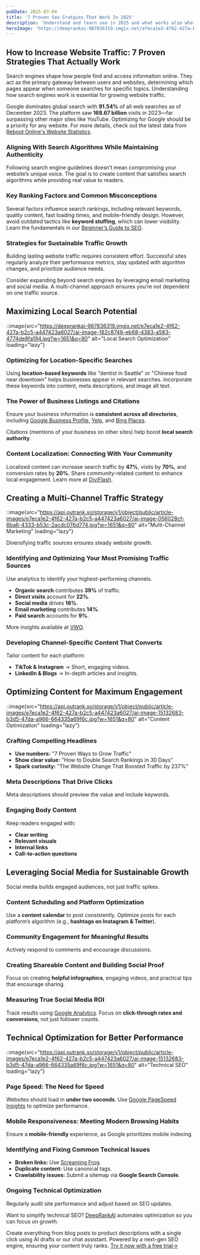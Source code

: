 ```yaml
---
pubDate: 2025-03-04
title: '7 Proven Seo Sratgies That Work In 2025'
description: 'Understand and learn seo in 2025 and what works also what doesnt.'
heroImage: 'https://deeprankai-987836319.imgix.net/e7eca1e2-4f62-427a-b2c5-a447423a6027/ai-image-056028cf-6ba6-4333-b53c-2acdc076d774.jpg?w=1080&q=110'
---
```


## How to Increase Website Traffic: 7 Proven Strategies That Actually Work

Search engines shape how people find and access information online. They act as the primary gateway between users and websites, determining which pages appear when someone searches for specific topics. Understanding how search engines work is essential for growing website traffic.

Google dominates global search with **91.54%** of all web searches as of December 2023. The platform saw **168.67 billion** visits in 2023—far surpassing other major sites like YouTube. Optimizing for Google should be a priority for any website. For more details, check out the latest data from [Reboot Online's Website Statistics](https://www.rebootonline.com/website-statistics/).

### Aligning With Search Algorithms While Maintaining Authenticity

Following search engine guidelines doesn’t mean compromising your website’s unique voice. The goal is to create content that satisfies search algorithms while providing real value to readers.

### Key Ranking Factors and Common Misconceptions

Several factors influence search rankings, including relevant keywords, quality content, fast loading times, and mobile-friendly design. However, avoid outdated tactics like **keyword stuffing**, which can lower visibility. Learn the fundamentals in our [Beginner’s Guide to SEO](https://DeepRankAI.com/blog/beginners-guide-to-seo).

### Strategies for Sustainable Traffic Growth

Building lasting website traffic requires consistent effort. Successful sites regularly analyze their performance metrics, stay updated with algorithm changes, and prioritize audience needs.

Consider expanding beyond search engines by leveraging email marketing and social media. A multi-channel approach ensures you’re not dependent on one traffic source.

## Maximizing Local Search Potential

::image{src="https://deeprankai-987836319.imgix.net/e7eca1e2-4f62-427a-b2c5-a447423a6027/ai-image-182c8748-eb68-4383-a583-4774de8fa194.jpg?w=1651&q=80" alt="Local Search Optimization" loading="lazy"}

### Optimizing for Location-Specific Searches

Using **location-based keywords** like "dentist in Seattle" or "Chinese food near downtown" helps businesses appear in relevant searches. Incorporate these keywords into content, meta descriptions, and image alt text.

### The Power of Business Listings and Citations

Ensure your business information is **consistent across all directories**, including [Google Business Profile](https://www.google.com/business/), [Yelp](https://www.yelp.com), and [Bing Places](https://www.bingplaces.com).

Citations (mentions of your business on other sites) help boost **local search authority**.

### Content Localization: Connecting With Your Community

Localized content can increase search traffic by **47%**, visits by **70%**, and conversion rates by **20%**. Share community-related content to enhance local engagement. Learn more at [DiviFlash](https://diviflash.com/website-statistics/).

## Creating a Multi-Channel Traffic Strategy

::image{src="https://api.outrank.so/storage/v1/object/public/article-images/e7eca1e2-4f62-427a-b2c5-a447423a6027/ai-image-056028cf-6ba6-4333-b53c-2acdc076d774.jpg?w=1651&q=80" alt="Multi-Channel Marketing" loading="lazy"}

Diversifying traffic sources ensures steady website growth.

### Identifying and Optimizing Your Most Promising Traffic Sources

Use analytics to identify your highest-performing channels.

- **Organic search** contributes **39%** of traffic.
- **Direct visits** account for **22%**.
- **Social media** drives **16%**.
- **Email marketing** contributes **14%**.
- **Paid search** accounts for **9%**.

More insights available at [VWO](https://vwo.com/blog/website-traffic-statistics/).

### Developing Channel-Specific Content That Converts

Tailor content for each platform:

- **TikTok & Instagram** → Short, engaging videos.
- **LinkedIn & Blogs** → In-depth articles and insights.

## Optimizing Content for Maximum Engagement

::image{src="https://api.outrank.so/storage/v1/object/public/article-images/e7eca1e2-4f62-427a-b2c5-a447423a6027/ai-image-15132683-b3d5-47da-a966-664335a69f6c.jpg?w=1651&q=80" alt="Content Optimization" loading="lazy"}

### Crafting Compelling Headlines

- **Use numbers:** "7 Proven Ways to Grow Traffic"
- **Show clear value:** "How to Double Search Rankings in 30 Days"
- **Spark curiosity:** "The Website Change That Boosted Traffic by 237%"

### Meta Descriptions That Drive Clicks

Meta descriptions should preview the value and include keywords.

### Engaging Body Content

Keep readers engaged with:

- **Clear writing**
- **Relevant visuals**
- **Internal links**
- **Call-to-action questions**

## Leveraging Social Media for Sustainable Growth

Social media builds engaged audiences, not just traffic spikes.

### Content Scheduling and Platform Optimization

Use a **content calendar** to post consistently. Optimize posts for each platform’s algorithm (e.g., **hashtags on Instagram & Twitter**).

### Community Engagement for Meaningful Results

Actively respond to comments and encourage discussions.

### Creating Shareable Content and Building Social Proof

Focus on creating **helpful infographics**, engaging videos, and practical tips that encourage sharing.

### Measuring True Social Media ROI

Track results using [Google Analytics](https://analytics.google.com/). Focus on **click-through rates and conversions**, not just follower counts.

## Technical Optimization for Better Performance

::image{src="https://api.outrank.so/storage/v1/object/public/article-images/e7eca1e2-4f62-427a-b2c5-a447423a6027/ai-image-15132683-b3d5-47da-a966-664335a69f6c.jpg?w=1651&q=80" alt="Technical SEO" loading="lazy"}

### Page Speed: The Need for Speed

Websites should load in **under two seconds**. Use [Google PageSpeed Insights](https://pagespeed.web.dev/) to optimize performance.

### Mobile Responsiveness: Meeting Modern Browsing Habits

Ensure a **mobile-friendly** experience, as Google prioritizes mobile indexing.

### Identifying and Fixing Common Technical Issues

- **Broken links:** Use [Screaming Frog](https://www.screamingfrog.co.uk/seo-spider/).
- **Duplicate content:** Use canonical tags.
- **Crawlability issues:** Submit a sitemap via **Google Search Console**.

### Ongoing Technical Optimization

Regularly audit site performance and adjust based on SEO updates.

Want to simplify technical SEO? [DeepRankAI](https://DeepRankAI.com) automates optimization so you can focus on growth.

Create everything from blog posts to product descriptions with a single click using AI drafts or our chat assistant. Powered by a next-gen SEO engine, ensuring your content truly ranks. [Try it now with a free trial→](https://deeprankai.com/auth/register)

